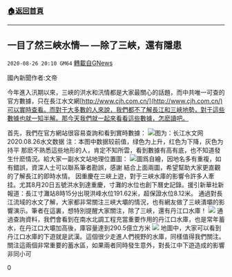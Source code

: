 ###  [:house:返回首頁](https://github.com/ourhimalayas/txt)
---

## 一目了然三峽水情— —除了三峽，還有隱患
`2020-08-26 20:10 GM64` [轉載自GNews](https://gnews.org/zh-hant/319126/)

國內新聞作者:文帝

今年進入汛期以來，三峽的洪水和汛情都是大家最關心的話題，而中共唯一可查的官方數據，只在長江水文網[http://www.cjh.com.cn/](http://www.cjh.com.cn/)可以實時查看。而對于大多數的人來說，我們都不了解長江和三峽地勢，對于這些數據也就一知半解。那今天我們就一起來看看這些數據，怎麽讀吧。

首先，我們在官方網站很容易查詢和看到實時數據：
![](https://s3.amazonaws.com/gnews-media-offload/wp-content/uploads/2020/08/26194954/image1-3.png)图为：长江水文网2020.08.26水文数据
注：本图中数据较前值，绿色为上升，红色为下降，灰色为持平
那麽不熟悉這些地形的人，肯定不知所雲，看到數據有高有底，也不知道發生什麽情況。給大家一副水文站地理位置圖：
![](https://s3.amazonaws.com/gnews-media-offload/wp-content/uploads/2020/08/26195038/image2-1.jpeg)圖爲自繪，因地名多有重複，如有錯誤，資深人士可以聯系筆者勘誤，感謝
結合上面兩圖，希望幫助大家更直觀的了解長江的即時水情。
因重慶在三峽上遊，對于三峽水庫的影響令許多人牽挂。尤其8月20日五號洪水到達重慶，寸灘的水位也創下曆史記錄。援引新華社新報道：長江寸灘站8時15分出現洪峰水位191.62米，超保證水位8.12米。
通過對長江流域的水文了解，大家都非常關注三峽大壩的情況，也有網友做了三峽潰壩的影響演示。筆者在這裏，想特別提醒大家關注，除了三峽，還有丹江口水庫！
![](https://s3.amazonaws.com/gnews-media-offload/wp-content/uploads/2020/08/26195201/image3-2.jpeg)
通過查詢資料，我們會看到在南水北調工程充當重要作用的丹江口水庫，也是常年蓄水，在丹江口大壩加高後，庫容量達到290.5億立方米
![](https://s3.amazonaws.com/gnews-media-offload/wp-content/uploads/2020/08/26195511/image2-3.png)
地圖中，大家可以看到丹江口水庫的下遊就是武漢。這個很少走進人們視野的水庫，同樣值得我們關注。關注這兩個非常重要的蓄水區，如果兩者同時發生意外，對長江中下遊造成的影響非同小可

0

